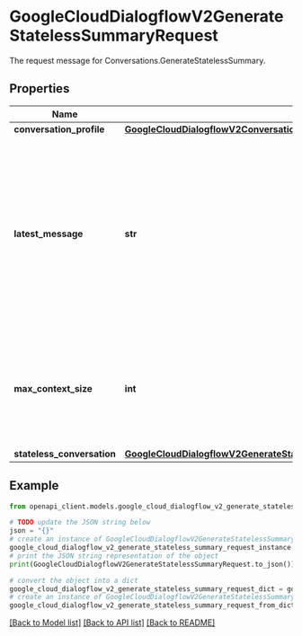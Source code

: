 # GoogleCloudDialogflowV2GenerateStatelessSummaryRequest

The request message for Conversations.GenerateStatelessSummary.

## Properties

Name | Type | Description | Notes
------------ | ------------- | ------------- | -------------
**conversation_profile** | [**GoogleCloudDialogflowV2ConversationProfile**](GoogleCloudDialogflowV2ConversationProfile.md) |  | [optional] 
**latest_message** | **str** | The name of the latest conversation message used as context for generating a Summary. If empty, the latest message of the conversation will be used. The format is specific to the user and the names of the messages provided. | [optional] 
**max_context_size** | **int** | Max number of messages prior to and including [latest_message] to use as context when compiling the suggestion. By default 500 and at most 1000. | [optional] 
**stateless_conversation** | [**GoogleCloudDialogflowV2GenerateStatelessSummaryRequestMinimalConversation**](GoogleCloudDialogflowV2GenerateStatelessSummaryRequestMinimalConversation.md) |  | [optional] 

## Example

```python
from openapi_client.models.google_cloud_dialogflow_v2_generate_stateless_summary_request import GoogleCloudDialogflowV2GenerateStatelessSummaryRequest

# TODO update the JSON string below
json = "{}"
# create an instance of GoogleCloudDialogflowV2GenerateStatelessSummaryRequest from a JSON string
google_cloud_dialogflow_v2_generate_stateless_summary_request_instance = GoogleCloudDialogflowV2GenerateStatelessSummaryRequest.from_json(json)
# print the JSON string representation of the object
print(GoogleCloudDialogflowV2GenerateStatelessSummaryRequest.to_json())

# convert the object into a dict
google_cloud_dialogflow_v2_generate_stateless_summary_request_dict = google_cloud_dialogflow_v2_generate_stateless_summary_request_instance.to_dict()
# create an instance of GoogleCloudDialogflowV2GenerateStatelessSummaryRequest from a dict
google_cloud_dialogflow_v2_generate_stateless_summary_request_from_dict = GoogleCloudDialogflowV2GenerateStatelessSummaryRequest.from_dict(google_cloud_dialogflow_v2_generate_stateless_summary_request_dict)
```
[[Back to Model list]](../README.md#documentation-for-models) [[Back to API list]](../README.md#documentation-for-api-endpoints) [[Back to README]](../README.md)


